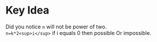 # Key Idea
Did you notice `n` will not be power of two.<br>
`n=k*2<sup>i</sup>` if i equals 0 then possible Or impossible.

